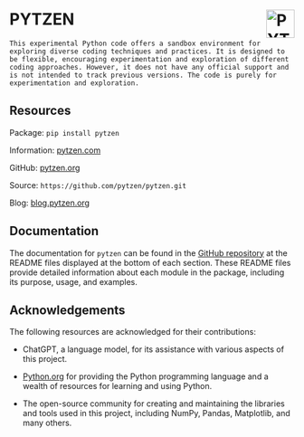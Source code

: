 # <a href="https://www.pytzen.org"><img src="https://www.pytzen.org/img/pytzen-logo.png" alt="PYTZEN" width="50" align="right"></a> PYTZEN
`This experimental Python code offers a sandbox environment for exploring diverse coding techniques and practices. It is designed to be flexible, encouraging experimentation and exploration of different coding approaches. However, it does not have any official support and is not intended to track previous versions. The code is purely for experimentation and exploration.`

## Resources

Package: `pip install pytzen`

Information: [pytzen.com](https://www.pytzen.com)

GitHub: [pytzen.org](https://www.pytzen.org)

Source: `https://github.com/pytzen/pytzen.git`

Blog: [blog.pytzen.org](https://blog.pytzen.org)

## Documentation

The documentation for `pytzen` can be found in the [GitHub repository](https://github.com/pytzen/pytzen) at the README files displayed at the bottom of each section. These README files provide detailed information about each module in the package, including its purpose, usage, and examples.

## Acknowledgements

The following resources are acknowledged for their contributions:

- ChatGPT, a language model, for its assistance with various aspects of this project.

- [Python.org](https://www.python.org/) for providing the Python programming language and a wealth of resources for learning and using Python.

- The open-source community for creating and maintaining the libraries and tools used in this project, including NumPy, Pandas, Matplotlib, and many others.